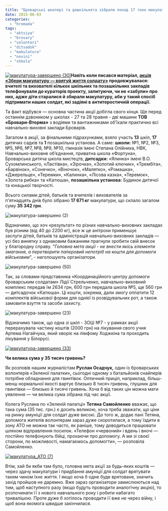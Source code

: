 ```yaml
---
title: "Броварські школярі та дошкільнята зібрали понад 17 тонн макулатури для допомоги АТО"
date: 2015-06-03
categories: 
  - "hromada"
tags: 
  - "aktsiya"
  - "brovary"
  - "volonteri"
  - "ditsadok"
  - "makulatura"
  - "novini"
  - "shkola"
---
```


[![макулатура-завершено (30)](https://mpz.brovary.org/wp-content/uploads/2015/06/makulatura-zaversheno-30.jpg)](https://mpz.brovary.org/wp-content/uploads/2015/06/makulatura-zaversheno-30.jpg)**Навіть коли писався матеріал, [акція «Збери макулатуру — врятуй життя солдату»](https://mpz.brovary.org/aktsiyu-zberi-makulaturu-vryatuy-zhittya-soldatu-prodovzheno-shhe-na-tizhden/) продовжувалася: вчителі та вихователі кількох шкільних та позашкільних закладів телефонували до кураторів проекту, запитуючи, чи не «забули» про них, адже діти старалися й збирали макулатуру, аби у такий спосіб підтримати наших солдат, які задіяні в антитеростичній операції.**

Та факт відбувся — основна частина акції добігла свого кінця. Ще перед останнім дзвоником у школах - 27 та 28 травня - дві машини **ТОВ «Бровари-Вторма»** з водіями та вантажниками об’їхали практично всі навчально-виховні заклади Броварів.

Загалом в акції, за фінальними підрахунками, взяло участь **13** шкіл, **17** дитячих садків та **1** позашкільна установа. А саме: **школи:** №1, №2, №3, №5, №6, №7, №8, №9, №10, гімназія імені Степана Олійника, НВК, Навчально-виховне об’єднання, приватна школа «Фортуна», Броварська дитяча школа мистецтв, **дитсадки:** «Ялинка» імені В.О. Сухомлинського, «Ластівка», «Зірочка», «Золотий ключик», «Трембіта», «Барвінок», «Сонечко», «Віночок», «Малятко», «Ромашка», «Джерельце», «Теремки», «Калинка», «Лісова казка», «Теремок», «Золота рибка» та «Катюша», **позашкільна установа:** Будинок дитячої та юнацької творчості.

Всього силами дітей, батьків та вчителів і вихователів за п'ятнадцять днів було зібрано **17 671 кг** макулатури, що склало загалом суму **35 342 грн**.

![макулатура-завершено (2)](https://mpz.brovary.org/wp-content/uploads/2015/06/makulatura-zaversheno-21.jpg)

Відзначимо, що хоч «результат» по різних навчально-виховних закладах був різним (від 40 до 2200 кг), все ж це анітрохи применшує заслуги дітей, батьків та адміністрацій навчально-виховних закладів — усі без винятку з однаковим бажанням прагнули зробити свій внесок у благородну справу. "_Головна мета акції - не внести якісь елементи змагання, а перетворити паперовий непотріб на кошти для допомоги військовим_", - наголошують організатори.

![макулатура-завершено (50)](https://mpz.brovary.org/wp-content/uploads/2015/06/makulatura-zaversheno-501.jpg)

Так, за словами представника «Координаційного центру допомоги броварським солдатам» Лідії Стрельченко, навчально-виховний комплекс передав їм 2634 грн, 600 грн передала школа №5, ще 560 грн — дитсадочок «Катюша». Ці кошти, зокрема, дали змогу оплатити 12 комплектів військової форми для однієї із розвідувальних рот, а також замовити взуття та засоби захисту.

![макулатура-завершено (23)](https://mpz.brovary.org/wp-content/uploads/2015/06/makulatura-zaversheno-23.jpg)

Відзначимо також, що одна зі шкіл - ЗОШ №7 - у рамках акції перерахувала частину коштів (2000 грн) на лікування свого учня Артема Нагайчука, який хворіє на лімфому Ходжкіна та проходить лікування у Білорусі.

[![макулатура-завершено (33)](https://mpz.brovary.org/wp-content/uploads/2015/06/makulatura-zaversheno-33.jpg)](https://mpz.brovary.org/wp-content/uploads/2015/06/makulatura-zaversheno-33.jpg)

**Чи велика сума у 35 тисяч гривень?**

Як розповів нашим журналістам **Руслан Осадчук,** один із броварських волонтерів «Зеленої палатки»**,** сьогодні одному з батальйонів снайперів потрібне обладнання для гвинтівок. Оптичний приціл, наприклад, більш-менш нормальної якості вартує близько 8 тисяч гривень, глушник для гвинтівки — близько й тисячі гривень. Хоча б від таких цін можна мати уявлення — чи велика сума зібрана під час акції.

Колега Руслана по «Зеленій палатці» **Тетяна Самойленко** вважає, що така сума (35 тис. грн.) є досить великою, хоча треба зважати, що ціни на ринку амуніції для солдат дуже високі. До того ж, додає пані Тетяна, допомога жителів волонтерам зараз дуже скоротилася, а тому їздити в зону АТО не можна так часто, як раніше, тому доводиться працювати шляхом відправлення посилок. «Телефон «червоний» і вдень і вночі — постійно телефонують бійці, прохаючи про допомогу. А ми зі своєї сторони, по можливості, намагаємось допомогти», — розповіла Самойленко.

[![макулатура_АТО (7)](https://mpz.brovary.org/wp-content/uploads/2015/05/makulatura_ATO-7.jpg)](https://mpz.brovary.org/wp-content/uploads/2015/05/makulatura_ATO-7.jpg)

Втім, хай би якби там було, головна мета акції за будь-яких коштів — через здачу макулатури і придбання амуніції для солдат врятувати таким чином їхнє життя. І якщо хоча б одне буде врятоване, значить захід пройшов не даремно. Вже зараз організатори замислюються над тим, щоб наступного разу (якщо будуть проводити аналогічну акцію), то розпочинати її з нового навчального року і робити набагато тривалішою. Проте дуже б хотілось проводити її вже не через війну, і щоб вона якомога швидше закінчилася.
